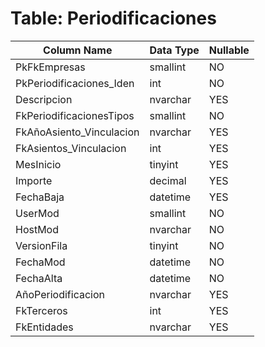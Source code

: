 # Table: Periodificaciones

| Column Name | Data Type | Nullable |
|-------------|-----------|----------|
| PkFkEmpresas | smallint | NO |
| PkPeriodificaciones_Iden | int | NO |
| Descripcion | nvarchar | YES |
| FkPeriodificacionesTipos | smallint | NO |
| FkAñoAsiento_Vinculacion | nvarchar | YES |
| FkAsientos_Vinculacion | int | YES |
| MesInicio | tinyint | YES |
| Importe | decimal | YES |
| FechaBaja | datetime | YES |
| UserMod | smallint | NO |
| HostMod | nvarchar | NO |
| VersionFila | tinyint | NO |
| FechaMod | datetime | NO |
| FechaAlta | datetime | NO |
| AñoPeriodificacion | nvarchar | YES |
| FkTerceros | int | YES |
| FkEntidades | nvarchar | YES |
